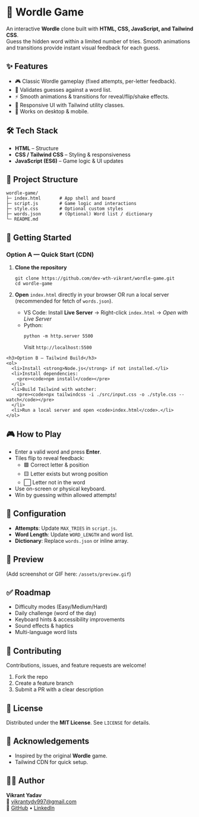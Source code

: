 
  <h1>🎯 Wordle Game</h1>
  <p>
    An interactive <strong>Wordle</strong> clone built with 
    <strong>HTML, CSS, JavaScript, and Tailwind CSS</strong>.<br>
    Guess the hidden word within a limited number of tries. Smooth animations and transitions provide instant visual feedback for each guess.
  </p>

  <div class="box">
    <h2>✨ Features</h2>
    <ul>
      <li>🎮 Classic Wordle gameplay (fixed attempts, per-letter feedback).</li>
      <li>🧠 Validates guesses against a word list.</li>
      <li>⚡ Smooth animations & transitions for reveal/flip/shake effects.</li>
      <li>🎨 Responsive UI with Tailwind utility classes.</li>
      <li>📱 Works on desktop & mobile.</li>
    </ul>
  </div>

  <div class="box">
    <h2>🛠 Tech Stack</h2>
    <ul>
      <li><strong>HTML</strong> – Structure</li>
      <li><strong>CSS / Tailwind CSS</strong> – Styling & responsiveness</li>
      <li><strong>JavaScript (ES6)</strong> – Game logic & UI updates</li>
    </ul>
  </div>

  <div class="box">
    <h2>📂 Project Structure</h2>
    <pre><code>wordle-game/
├─ index.html       # App shell and board
├─ script.js        # Game logic and interactions
├─ style.css        # Optional custom styles
├─ words.json       # (Optional) Word list / dictionary
└─ README.md</code></pre>
  </div>

  <div class="box">
    <h2>🚀 Getting Started</h2>
    <h3>Option A — Quick Start (CDN)</h3>
    <ol>
      <li><strong>Clone the repository</strong>
        <pre><code>git clone https://github.com/dev-wth-vikrant/wordle-game.git
cd wordle-game</code></pre>
      </li>
      <li><strong>Open</strong> <code>index.html</code> directly in your browser OR run a local server (recommended for fetch of <code>words.json</code>).</li>
      <ul>
        <li>VS Code: Install <strong>Live Server</strong> → Right-click <code>index.html</code> → <em>Open with Live Server</em></li>
        <li>Python:
          <pre><code>python -m http.server 5500</code></pre>
          Visit <code>http://localhost:5500</code>
        </li>
      </ul>
    </ol>

    <h3>Option B — Tailwind Build</h3>
    <ol>
      <li>Install <strong>Node.js</strong> if not installed.</li>
      <li>Install dependencies:
        <pre><code>npm install</code></pre>
      </li>
      <li>Build Tailwind with watcher:
        <pre><code>npx tailwindcss -i ./src/input.css -o ./style.css --watch</code></pre>
      </li>
      <li>Run a local server and open <code>index.html</code>.</li>
    </ol>
  </div>

  <div class="box">
    <h2>🎮 How to Play</h2>
    <ul>
      <li>Enter a valid word and press <strong>Enter</strong>.</li>
      <li>Tiles flip to reveal feedback:
        <ul>
          <li>🟩 Correct letter &amp; position</li>
          <li>🟨 Letter exists but wrong position</li>
          <li>⬜ Letter not in the word</li>
        </ul>
      </li>
      <li>Use on-screen or physical keyboard.</li>
      <li>Win by guessing within allowed attempts!</li>
    </ul>
  </div>

  <div class="box">
    <h2>🔧 Configuration</h2>
    <ul>
      <li><strong>Attempts</strong>: Update <code>MAX_TRIES</code> in <code>script.js</code>.</li>
      <li><strong>Word Length</strong>: Update <code>WORD_LENGTH</code> and word list.</li>
      <li><strong>Dictionary</strong>: Replace <code>words.json</code> or inline array.</li>
    </ul>
  </div>

  <div class="box">
    <h2>📸 Preview</h2>
    <p>(Add screenshot or GIF here: <code>/assets/preview.gif</code>)</p>
  </div>

  <div class="box">
    <h2>✅ Roadmap</h2>
    <ul>
      <li>Difficulty modes (Easy/Medium/Hard)</li>
      <li>Daily challenge (word of the day)</li>
      <li>Keyboard hints & accessibility improvements</li>
      <li>Sound effects & haptics</li>
      <li>Multi-language word lists</li>
    </ul>
  </div>

  <div class="box">
    <h2>🤝 Contributing</h2>
    <p>Contributions, issues, and feature requests are welcome!</p>
    <ol>
      <li>Fork the repo</li>
      <li>Create a feature branch</li>
      <li>Submit a PR with a clear description</li>
    </ol>
  </div>

  <div class="box">
    <h2>📜 License</h2>
    <p>Distributed under the <strong>MIT License</strong>. See <code>LICENSE</code> for details.</p>
  </div>

  <div class="box">
    <h2>🙌 Acknowledgements</h2>
    <ul>
      <li>Inspired by the original <strong>Wordle</strong> game.</li>
      <li>Tailwind CDN for quick setup.</li>
    </ul>
  </div>

  <div class="author">
    <h2>👨‍💻 Author</h2>
    <p><strong>Vikrant Yadav</strong><br>
    📧 <a href="mailto:vikrantydv997@gmail.com">vikrantydv997@gmail.com</a><br>
    🔗 <a href="https://github.com/dev-wth-vikrant" target="_blank">GitHub</a> • 
    <a href="https://www.linkedin.com/in/vikrant-yadavv/" target="_blank">LinkedIn</a></p>
  </div>
